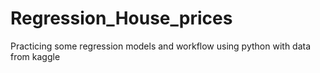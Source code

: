 # Regression_House_prices
Practicing some regression models  and workflow using python with data from kaggle
